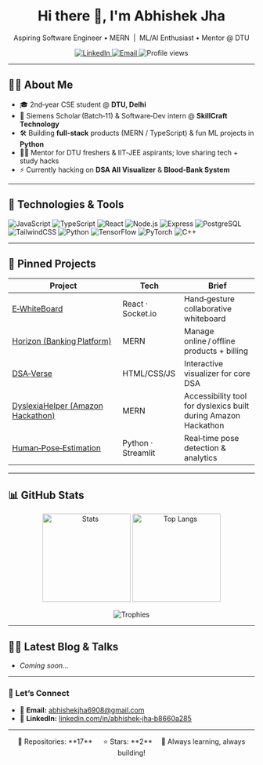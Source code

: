 <!-- Profile README for Abhishekjha41 -->

<h1 align="center">Hi&nbsp;there&nbsp;👋, I'm Abhishek Jha</h1>

<p align="center">
  Aspiring Software Engineer • MERN &nbsp;|&nbsp; ML/AI Enthusiast • Mentor @ DTU
</p>

<p align="center">
  <a href="https://linkedin.com/in/abhishek-jha-b8660a285" target="_blank">
    <img alt="LinkedIn" src="https://img.shields.io/badge/LinkedIn-0A66C2?style=for-the-badge&logo=linkedin&logoColor=white">
  </a>
  <a href="mailto:abhishekjha6908@gmail.com">
    <img alt="Email" src="https://img.shields.io/badge/Gmail-D14836?style=for-the-badge&logo=gmail&logoColor=white">
  </a>
  <img alt="Profile views" src="https://komarev.com/ghpvc/?username=Abhishekjha41&style=for-the-badge&label=VIEWS">
</p>

---

## 🧑‍💻 About Me
- 🎓 2nd‑year CSE student @ **DTU, Delhi**
- 💼 Siemens Scholar (Batch‑11) & Software‑Dev intern @ **SkillCraft Technology**
- 🛠️ Building **full‑stack** products (MERN / TypeScript) & fun ML projects in **Python**
- 👨‍🏫 Mentor for DTU freshers & IIT‑JEE aspirants; love sharing tech + study hacks  
- ⚡ Currently hacking on **DSA All Visualizer** & **Blood‑Bank System**

---

## 🚀 Technologies & Tools
![JavaScript](https://img.shields.io/badge/-JavaScript-F7DF1E?logo=javascript&logoColor=black&style=flat)
![TypeScript](https://img.shields.io/badge/-TypeScript-3178C6?logo=typescript&logoColor=white&style=flat)
![React](https://img.shields.io/badge/-React-61DAFB?logo=react&logoColor=black&style=flat)
![Node.js](https://img.shields.io/badge/-Node.js-339933?logo=node.js&logoColor=white&style=flat)
![Express](https://img.shields.io/badge/-Express-000000?logo=express&logoColor=white&style=flat)
![PostgreSQL](https://img.shields.io/badge/-PostgreSQL-336791?logo=postgresql&logoColor=white&style=flat)
![TailwindCSS](https://img.shields.io/badge/-TailwindCSS-06B6D4?logo=tailwindcss&logoColor=white&style=flat)
![Python](https://img.shields.io/badge/-Python-3776AB?logo=python&logoColor=white&style=flat)
![TensorFlow](https://img.shields.io/badge/-TensorFlow-FF6F00?logo=tensorflow&logoColor=white&style=flat)
![PyTorch](https://img.shields.io/badge/-PyTorch-EE4C2C?logo=pytorch&logoColor=white&style=flat)
![C++](https://img.shields.io/badge/-C++-00599C?logo=cplusplus&logoColor=white&style=flat)

---

## 📌 Pinned Projects
| Project | Tech | Brief |
|---------|------|-------|
| [E‑WhiteBoard](https://github.com/Abhishekjha41/E-WhiteBoard) | React · Socket.io | Hand‑gesture collaborative whiteboard |
| [Horizon (Banking Platform)](https://github.com/Abhishekjha41/Horizon) | MERN | Manage online / offline products + billing |
| [DSA‑Verse](https://github.com/Abhishekjha41/DSA-Verse) | HTML/CSS/JS | Interactive visualizer for core DSA |
| [DyslexiaHelper (Amazon Hackathon)](https://github.com/Abhishekjha41/DyslexiaHelper) | MERN | Accessibility tool for dyslexics built during Amazon Hackathon |
| [Human‑Pose‑Estimation](https://github.com/Abhishekjha41/Human-Pose-Estimation) | Python · Streamlit | Real‑time pose detection & analytics |

---

## 📊 GitHub Stats

<p align="center">
  <img alt="Stats" src="https://github-readme-stats.vercel.app/api?username=Abhishekjha41&show_icons=true&theme=tokyonight" height="180">
  <img alt="Top Langs" src="https://github-readme-stats.vercel.app/api/top-langs/?username=Abhishekjha41&layout=compact&theme=tokyonight" height="180">
</p>

<p align="center">
  <img alt="Trophies" src="https://github-profile-trophy.vercel.app/?username=Abhishekjha41&theme=tokyonight&no-bg=true&margin-w=15">
</p>

---

## ✍🏻 Latest Blog & Talks
<!-- BLOG-POST-LIST:START -->
- _Coming soon…_
<!-- BLOG-POST-LIST:END -->

---

### 🔗 Let’s Connect
- 💌 **Email:** abhishekjha6908@gmail.com  
- 💼 **LinkedIn:** [linkedin.com/in/abhishek‑jha‑b8660a285](https://linkedin.com/in/abhishek-jha-b8660a285)

---

<p align="center">
  🚩 Repositories: **17**   ⭐ Stars: **2**  🔭 Always learning, always building!
</p>
